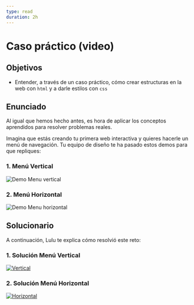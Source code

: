 ```yaml
---
type: read
duration: 2h
---
```


# Caso práctico (video)

## Objetivos

- Entender, a través de un caso práctico, cómo crear estructuras en la web con
  `html` y a darle estilos con `css`

## Enunciado

Al igual que hemos hecho antes, es hora de aplicar los conceptos aprendidos
para resolver problemas reales.

Imagina que estás creando tu primera web interactiva y quieres hacerle un menú
de navegación. Tu equipo de diseño te ha pasado estos demos para que repliques:

### 1. Menú Vertical

![Demo Menu vertical](https://fotos.subefotos.com/3b523ebdaaa3e207adb555eaa26b8351o.gif)

### 2. Menú Horizontal

![Demo Menu horizontal](https://fotos.subefotos.com/9da8149c853131e7e7282a30c9dc37e6o.gif)

## Solucionario

A continuación, Lulu te explica cómo resolvió este reto:

### 1. Solución Menú Vertical

[![Vertical](https://img.youtube.com/vi/tk6DAx5Crn4/0.jpg)](https://www.youtube.com/watch?v=tk6DAx5Crn4)

### 2. Solución Menú Horizontal

[![Horizontal](https://img.youtube.com/vi/2brqbH94z40/0.jpg)](https://www.youtube.com/watch?v=2brqbH94z40)
